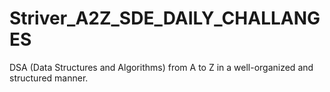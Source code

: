 # Striver_A2Z_SDE_DAILY_CHALLANGES
DSA (Data Structures and Algorithms) from A to Z in a well-organized and structured manner.
